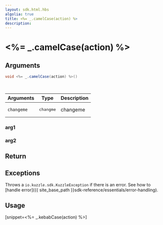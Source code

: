 ```yaml
---
layout: sdk.html.hbs
algolia: true
title: <%= _.camelCase(action) %>
description:
---
```


# <%= _.camelCase(action) %>

## Arguments

```java
void <%= _.camelCase(action) %>()
```

<br/>

| Arguments    | Type    | Description |
|--------------|---------|-------------|
| ``changeme`` | <pre>changme</pre> | changeme    |

### arg1

### arg2

## Return

## Exceptions

Throws a `io.kuzzle.sdk.KuzzleException` if there is an error. See how to [handle error]({{ site_base_path }}sdk-reference/essentials/error-handling).

## Usage

[snippet=<%= _.kebabCase(action) %>]
